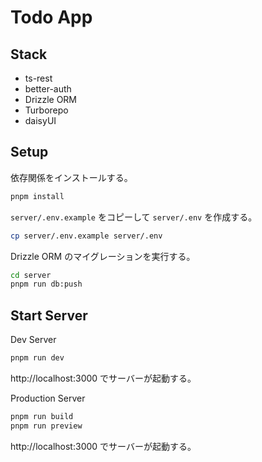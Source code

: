 # Todo App

## Stack

- ts-rest
- better-auth
- Drizzle ORM
- Turborepo
- daisyUI

## Setup

依存関係をインストールする。

```sh
pnpm install
```

`server/.env.example` をコピーして `server/.env` を作成する。

```sh
cp server/.env.example server/.env
```

Drizzle ORM のマイグレーションを実行する。

```sh
cd server
pnpm run db:push
```

## Start Server

Dev Server

```sh
pnpm run dev
```

http://localhost:3000 でサーバーが起動する。

Production Server

```sh
pnpm run build
pnpm run preview
```

http://localhost:3000 でサーバーが起動する。
